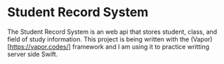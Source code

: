 # Student Record System

The Student Record System is an web api that stores student, class, and field of study information. This project is being written with the (Vapor)[https://vapor.codes/] framework and I am using it to practice writting server side Swift.


